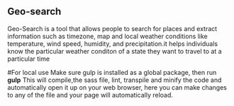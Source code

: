 ## Geo-search
Geo-Search is a tool that allows people to search for places and extract information such as
timezone, map and local weather conditions like temperature, wind speed, humidity, and
precipitation.it helps individuals know the particular weather conditon of a state they want to travel to at a particular time

#For local use
Make sure gulp is installed as a global package, then run **gulp**
This will compile,the sass file, lint, transpile and minify the code and automatically open it up on your web browser,
here you can make changes to any of the file and your page will automatically reload.

